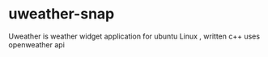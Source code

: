 # uweather-snap
Uweather is weather widget application for ubuntu Linux , written c++ uses openweather api
